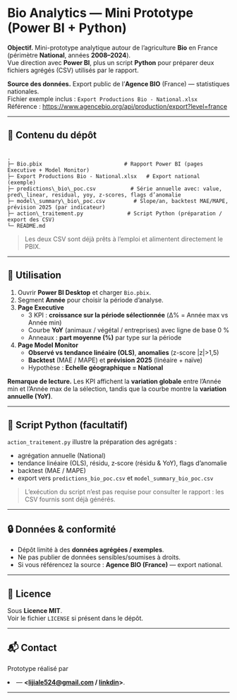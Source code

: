 # Bio Analytics — Mini Prototype (Power BI + Python)

**Objectif.** Mini-prototype analytique autour de l’agriculture **Bio** en France (périmètre **National**, années **2008–2024**).  
Vue direction avec **Power BI**, plus un script **Python** pour préparer deux fichiers agrégés (CSV) utilisés par le rapport.

**Source des données.** Export public de l’**Agence BIO** (France) — statistiques nationales.  
Fichier exemple inclus : `Export Productions Bio - National.xlsx`  
Référence : https://www.agencebio.org/api/production/export?level=france

---

## 📁 Contenu du dépôt

```

.
├─ Bio.pbix                          # Rapport Power BI (pages Executive + Model Monitor)
├─ Export Productions Bio - National.xlsx   # Export national (exemple)
├─ predictions\_bio\_poc.csv           # Série annuelle avec: value, pred\_linear, residual, yoy, z-scores, flags d’anomalie
├─ model\_summary\_bio\_poc.csv         # Slope/an, backtest MAE/MAPE, prévision 2025 (par indicateur)
├─ action\_traitement.py              # Script Python (préparation / export des CSV)
└─ README.md

```

> Les deux CSV sont déjà prêts à l’emploi et alimentent directement le PBIX.

---

## 🚀 Utilisation

1. Ouvrir **Power BI Desktop** et charger `Bio.pbix`.  
2. Segment **Année** pour choisir la période d’analyse.  
3. **Page Executive**  
   - 3 KPI : **croissance sur la période sélectionnée** (Δ% = Année max vs Année min)  
   - Courbe **YoY** (animaux / végétal / entreprises) avec ligne de base 0 %  
   - Anneaux : **part moyenne (%)** par type sur la période  
4. **Page Model Monitor**  
   - **Observé vs tendance linéaire (OLS)**, **anomalies** (z-score |z|>1,5)  
   - **Backtest** (MAE / MAPE) et **prévision 2025** (linéaire + naïve)  
   - Hypothèse : **Echelle géographique = National**

**Remarque de lecture.** Les KPI affichent la **variation globale** entre l’Année min et l’Année max de la sélection, tandis que la courbe montre la **variation annuelle (YoY)**.

---

## 🧩 Script Python (facultatif)

`action_traitement.py` illustre la préparation des agrégats :  
- agrégation annuelle (National)  
- tendance linéaire (OLS), résidu, z‐score (résidu & YoY), flags d’anomalie  
- backtest (MAE / MAPE)  
- export vers `predictions_bio_poc.csv` et `model_summary_bio_poc.csv`

> L’exécution du script n’est pas requise pour consulter le rapport : les CSV fournis sont déjà générés.

---

## 🔒 Données & conformité

- Dépôt limité à des **données agrégées / exemples**.  
- Ne pas publier de données sensibles/soumises à droits.  
- Si vous référencez la source : **Agence BIO (France)** — export national.

---

## 📄 Licence

Sous **Licence MIT**.  
Voir le fichier `LICENSE` si présent dans le dépôt.

---

## 📬 Contact

Prototype réalisé par **<Li>** — **<lijiale524@gmail.com / [linkdin](https://www.linkedin.com/in/li-jiale-d%C3%A9veloppeur-num%C3%A9rique/)>**.



---
